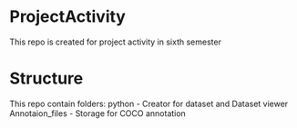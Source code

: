 # ProjectActivity
This repo is created for project activity in sixth semester
# Structure
This repo contain folders:
    python - Creator for dataset and Dataset viewer
    Annotaion_files - Storage for COCO annotation
